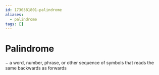 ```yaml
---
id: 1730381801-palindrome
aliases:
  - palindrome
tags: []
---
```


# Palindrome
$-$ a word, number, phrase, or other sequence of symbols that reads the same backwards as forwards
